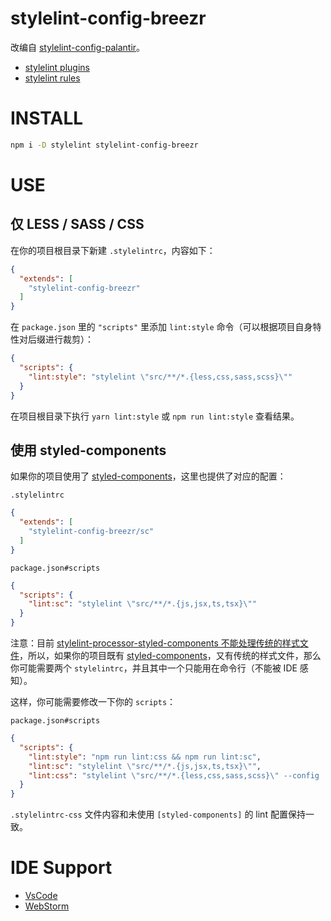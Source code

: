 stylelint-config-breezr
=====================

改编自 [stylelint-config-palantir]。

* [stylelint plugins]
* [stylelint rules]

# INSTALL

```sh
npm i -D stylelint stylelint-config-breezr
```

# USE

## 仅 LESS / SASS / CSS

在你的项目根目录下新建 `.stylelintrc`，内容如下：

```json
{
  "extends": [
    "stylelint-config-breezr"
  ]
}
```

在 `package.json` 里的 `"scripts"` 里添加 `lint:style` 命令（可以根据项目自身特性对后缀进行裁剪）：

```json
{
  "scripts": {
    "lint:style": "stylelint \"src/**/*.{less,css,sass,scss}\""
  }
}
```

在项目根目录下执行 `yarn lint:style` 或 `npm run lint:style` 查看结果。

## 使用 styled-components

如果你的项目使用了 [styled-components]，这里也提供了对应的配置：

`.stylelintrc`

```json
{
  "extends": [
    "stylelint-config-breezr/sc"
  ]
}
```

`package.json#scripts`

```json
{
  "scripts": {
    "lint:sc": "stylelint \"src/**/*.{js,jsx,ts,tsx}\""
  }
}
```

注意：目前 [stylelint-processor-styled-components 不能处理传统的样式文件](https://github.com/styled-components/stylelint-processor-styled-components/issues/187)，所以，如果你的项目既有 [styled-components]，又有传统的样式文件，那么你可能需要两个 `stylelintrc`，并且其中一个只能用在命令行（不能被 IDE 感知）。

这样，你可能需要修改一下你的 `scripts`：

`package.json#scripts`

```json
{
  "scripts": {
    "lint:style": "npm run lint:css && npm run lint:sc",
    "lint:sc": "stylelint \"src/**/*.{js,jsx,ts,tsx}\"",
    "lint:css": "stylelint \"src/**/*.{less,css,sass,scss}\" --config .stylelintrc-css"
  }
}
```

`.stylelintrc-css` 文件内容和未使用 `[styled-components]` 的 lint 配置保持一致。

# IDE Support

* [VsCode](https://github.com/shinnn/vscode-stylelint)
* [WebStorm](https://www.jetbrains.com/help/webstorm/using-stylelint-code-quality-tool.html)

[stylelint-config-palantir]: https://github.com/palantir/stylelint-config-palantir
[stylelint plugins]: https://stylelint.io/user-guide/plugins/
[stylelint rules]: https://stylelint.io/user-guide/rules/
[styled-components]: https://www.styled-components.com/
